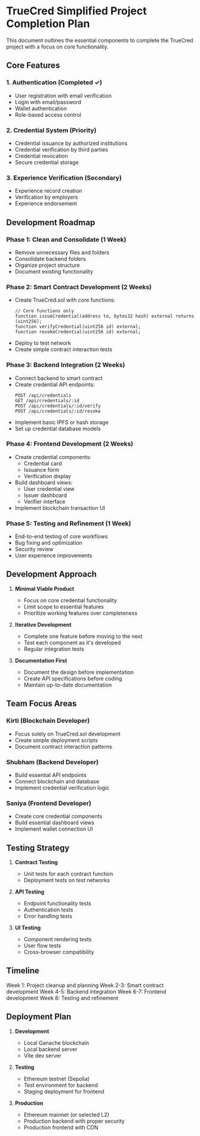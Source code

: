 # TrueCred Simplified Project Completion Plan

This document outlines the essential components to complete the TrueCred project with a focus on core functionality.

## Core Features

### 1. Authentication (Completed ✓)

- User registration with email verification
- Login with email/password
- Wallet authentication
- Role-based access control

### 2. Credential System (Priority)

- Credential issuance by authorized institutions
- Credential verification by third parties
- Credential revocation
- Secure credential storage

### 3. Experience Verification (Secondary)

- Experience record creation
- Verification by employers
- Experience endorsement

## Development Roadmap

### Phase 1: Clean and Consolidate (1 Week)

- Remove unnecessary files and folders
- Consolidate backend folders
- Organize project structure
- Document existing functionality

### Phase 2: Smart Contract Development (2 Weeks)

- Create TrueCred.sol with core functions:
  ```solidity
  // Core functions only
  function issueCredential(address to, bytes32 hash) external returns (uint256);
  function verifyCredential(uint256 id) external;
  function revokeCredential(uint256 id) external;
  ```
- Deploy to test network
- Create simple contract interaction tests

### Phase 3: Backend Integration (2 Weeks)

- Connect backend to smart contract
- Create credential API endpoints:
  ```
  POST /api/credentials
  GET /api/credentials/:id
  POST /api/credentials/:id/verify
  POST /api/credentials/:id/revoke
  ```
- Implement basic IPFS or hash storage
- Set up credential database models

### Phase 4: Frontend Development (2 Weeks)

- Create credential components:
  - Credential card
  - Issuance form
  - Verification display
- Build dashboard views:
  - User credential view
  - Issuer dashboard
  - Verifier interface
- Implement blockchain transaction UI

### Phase 5: Testing and Refinement (1 Week)

- End-to-end testing of core workflows
- Bug fixing and optimization
- Security review
- User experience improvements

## Development Approach

1. **Minimal Viable Product**

   - Focus on core credential functionality
   - Limit scope to essential features
   - Prioritize working features over completeness

2. **Iterative Development**

   - Complete one feature before moving to the next
   - Test each component as it's developed
   - Regular integration tests

3. **Documentation First**
   - Document the design before implementation
   - Create API specifications before coding
   - Maintain up-to-date documentation

## Team Focus Areas

### Kirti (Blockchain Developer)

- Focus solely on TrueCred.sol development
- Create simple deployment scripts
- Document contract interaction patterns

### Shubham (Backend Developer)

- Build essential API endpoints
- Connect blockchain and database
- Implement credential verification logic

### Saniya (Frontend Developer)

- Create core credential components
- Build essential dashboard views
- Implement wallet connection UI

## Testing Strategy

1. **Contract Testing**

   - Unit tests for each contract function
   - Deployment tests on test networks

2. **API Testing**

   - Endpoint functionality tests
   - Authentication tests
   - Error handling tests

3. **UI Testing**
   - Component rendering tests
   - User flow tests
   - Cross-browser compatibility

## Timeline

Week 1: Project cleanup and planning
Week 2-3: Smart contract development
Week 4-5: Backend integration
Week 6-7: Frontend development
Week 8: Testing and refinement

## Deployment Plan

1. **Development**

   - Local Ganache blockchain
   - Local backend server
   - Vite dev server

2. **Testing**

   - Ethereum testnet (Sepolia)
   - Test environment for backend
   - Staging deployment for frontend

3. **Production**
   - Ethereum mainnet (or selected L2)
   - Production backend with proper security
   - Production frontend with CDN
